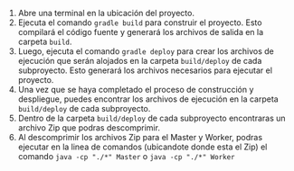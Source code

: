 1. Abre una terminal en la ubicación del proyecto.
2. Ejecuta el comando `gradle build` para construir el proyecto. Esto compilará el código fuente y generará los archivos de salida en la carpeta `build`.
3. Luego, ejecuta el comando `gradle deploy` para crear los archivos de ejecución que serán alojados en la carpeta `build/deploy` de cada subproyecto. Esto generará los archivos necesarios para ejecutar el proyecto.
4. Una vez que se haya completado el proceso de construcción y despliegue, puedes encontrar los archivos de ejecución en la carpeta `build/deploy` de cada subproyecto.
5. Dentro de la carpeta `build/deploy` de cada subproyecto encontraras un archivo Zip que podras descomprimir.
6. Al descomprimir los archivos Zip para el Master y Worker, podras ejecutar en la linea de comandos (ubicandote donde esta el Zip) el comando `java -cp "./*" Master` o `java -cp "./*" Worker`